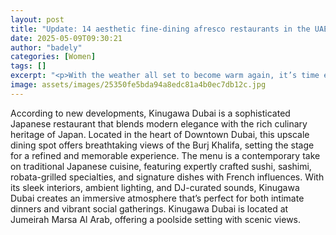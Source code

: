 ```yaml
---
layout: post
title: "Update: 14 aesthetic fine-dining afresco restaurants in the UAE"
date: 2025-05-09T09:30:21
author: "badely"
categories: [Women]
tags: []
excerpt: "<p>With the weather all set to become warm again, it’s time explore spots that offer alfresco dining before it gets too hot. The emirate offers many f"
image: assets/images/25350fe5bda94a8edc81a4b0ec7db12c.jpg
---
```


According to new developments, Kinugawa Dubai is a sophisticated Japanese restaurant that blends modern elegance with the rich culinary heritage of Japan. Located in the heart of Downtown Dubai, this upscale dining spot offers breathtaking views of the Burj Khalifa, setting the stage for a refined and memorable experience. The menu is a contemporary take on traditional Japanese cuisine, featuring expertly crafted sushi, sashimi, robata-grilled specialties, and signature dishes with French influences. With its sleek interiors, ambient lighting, and DJ-curated sounds, Kinugawa Dubai creates an immersive atmosphere that’s perfect for both intimate dinners and vibrant social gatherings. Kinugawa Dubai is located at Jumeirah Marsa Al Arab, offering a poolside setting with scenic views.

